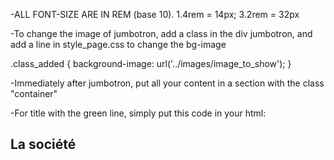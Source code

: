 -ALL FONT-SIZE ARE IN REM (base 10). 1.4rem = 14px; 3.2rem = 32px

-To change the image of jumbotron, add a class in the div jumbotron, and add a line in style_page.css to change the bg-image

  <div class="jumbotron class_added"></div>

  .class_added {
    background-image: url('../images/image_to_show');
  }

-Immediately after jumbotron, put all your content in a section with the class "container"

  <section class="container">

-For title with the green line, simply put this code in your html:

  <div class="mainTitleContainer">
    <div class="mainTitle">
      <h2>La société</h2>
      <div class="line"></div>
    </div>
  </div>

